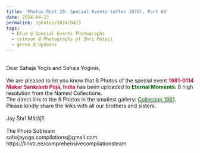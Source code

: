 ```yaml
---
title: 'Photos Post 29: Special Events (after 1975), Part 62'
date: 2024-04-23
permalink: /photos/2024/0423
tags:
  - blue @ Special Events Photographs
  - crimson @ Photographs of Shri Mataji
  - green @ Updates
---
```


<p>
<br>
Dear Sahaja Yogis and Sahaja Yoginīs,<br>
<br>
We are pleased to let you know that 8 Photos of the special event <font color="Crimson"><b> 1981-0114 Makar Saṅkrānti Pūjā, India</b></font> has been uploaded to <font color="DarkGreen"><b>Eternal Moments</b></font>: 8 high resolution from the Named Collections.<br>
The direct link to the 8 Photos in the smallest gallery: <a href="https://eternalmoments.smugmug.com/Collections/Mahipalsingh-Jaisingh-Raul-Collection/1981"><font color="DarkGreen">Collection 1981</font></a>.<br>  
Please kindly share the links with all our brothers and sisters.<br>
<br>
Jay Śhrī Mātājī!<br>
<br>
The Photo Subteam<br>
sahajayoga.compilations@gmail.com<br>
https://linktr.ee/comprehensivecompilationsteam
</p>